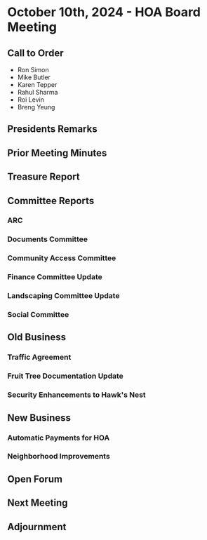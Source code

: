 # October 10th, 2024 - HOA Board Meeting

## Call to Order

* Ron Simon
* Mike Butler
* Karen Tepper
* Rahul Sharma
* Roi Levin
* Breng Yeung

## Presidents Remarks

## Prior Meeting Minutes

## Treasure Report

## Committee Reports

### ARC

### Documents Committee

### Community Access Committee

### Finance Committee Update

### Landscaping Committee Update

### Social Committee

## Old Business

### Traffic Agreement

### Fruit Tree Documentation Update


### Security Enhancements to Hawk's Nest

## New Business

### Automatic Payments for HOA


### Neighborhood Improvements


## Open Forum


## Next Meeting


## Adjournment

